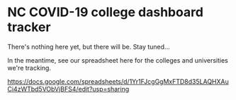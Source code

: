 # NC COVID-19 college dashboard tracker

There's nothing here yet, but there will be. Stay tuned...

In the meantime, see our spreadsheet here for the colleges and universities we're tracking.

https://docs.google.com/spreadsheets/d/1Yr1FJcgGgMxFTD8d35LAQHXAuCi4zWTbd5VObVjBFS4/edit?usp=sharing